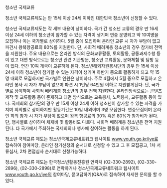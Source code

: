 청소년 국제교류


청소년 국제교류제도는 만 15세 이상 24세 이하인 대한민국 청소년이 신청할 수 있다.


청소년 국제교류제도는 각 세부 내용이 상이하다. 국가 간 청소년 교류의 경우 만 16세 이상 24세 이하의 청소년이 참가할 수 있는 자격이 생기며 연중 운영되고 약 10여명을 모집하나 이는 국가별로 상이하다. 5월 중에 모집하며 온라인 교류 시 자가 부담이 없고 파견시 왕복항공료의 80%를 지원한다. 단, 사회적 배려계층 청소년의 경우 참가비 전액을 지원한다. 주요 내용으로는 온라인 방식의 문화교류활동, 토의활동, 공동과제수행 등이 있고 대면 방식으로는 청소년 관련 기관방문, 청소년 교류활동, 문화체험 및 탐방 등이 있다. 연간 10여 개국이 교류하게 된다. 청소년해외자원봉사단의 경우 만 15세 이상 24세 이하 청소년이 참가할 수 있는 자격이 생기며 하반기 중으로 활동하게 되고 약 15명 내외로 모집하지만 국가별로 인원은 상이하다. 주로 4월에서 5월 중으로 모집하고 온라인 봉사 시 자가 부담이 없으며 파견 시 1인당 64만원 이하로 지원받게된다. 단, 국가별로 상이하며 사회적 배려계층 청소년의 경우 전액 지원한다. 온라인방식으로는 콘텐츠 제작 및 교류활동 등이 존재하고 대면 방식으로는 교육봉사, 노력봉사, 교류활동 등이 있다. 국제회의 참가단의 경우 만 15세 이상 24세 이하 청소년이 참가할 수 있는 자격을 가지며 회의별로 상이하지만 활동기간은 10일 내외이며 3명 모집한다. 연중모집이며 온라인 회의 참가 시 자가 부담이 없으며 왕복 항공료의 30% 혹은 80%가 참가비가 된다. 단, 행사별로 상이하며 체재비 및 활동비도 다르다. 사회적 배려계층 청소년은 전액 지원된다. 타 국가에서 주최하는 국제회의나 행사에 참여하는 활동을 하게 된다.


청소년 국제교류 제도는 청소년국제교류네트워크 웹사이트 www.youth.go.kr/iye로 접속하여 참여마당, 온라인 참가신청의 순서대로 신청할 수 있고 그 후 모집공고, 1차 서류심사, 2차 면접심사 순서대로 신청가능하다.


청소년 국제교류 제도는 한국청소년활동진흥원 연락처 (02-330-2892), (02-330-2896), (02-330-2898)로 연락하거나 청소년국제교류네트워크 웹사이트 www.youth.go.kr/iye의 참여마당, 묻고답하기(Q&A)로 접속하여 자세한 문의를 할 수 있다.